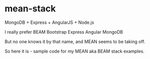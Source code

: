 mean-stack
==========

MongoDB + Express + AngularJS + Node.js

I really prefer BEAM 
Bootstrap
Express
Angular
MongoDB

But  no one knows  it by that name, and MEAN seems to be taking off.

So here it is - sample code for my MEAN aka BEAM stack examples.
